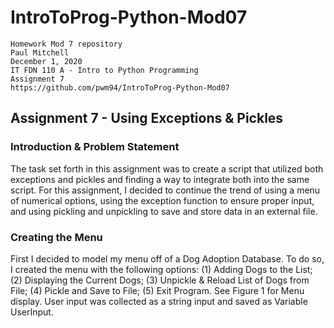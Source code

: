 # IntroToProg-Python-Mod07
```
Homework Mod 7 repository
Paul Mitchell
December 1, 2020
IT FDN 110 A - Intro to Python Programming 
Assignment 7
https://github.com/pwm94/IntroToProg-Python-Mod07
```

## Assignment 7 - Using Exceptions & Pickles

### Introduction & Problem Statement
The task set forth in this assignment was to create a script that utilized both exceptions and pickles and finding a way to integrate both into the same script. For this assignment, I decided to continue the trend of using a menu of numerical options, using the exception function to ensure proper input, and using pickling and unpickling to save and store data in an external file. 

### Creating the Menu
First I decided to model my menu off of a Dog Adoption Database. To do so, I created the menu with the following options: (1) Adding Dogs to the List; (2) Displaying the Current Dogs; (3) Unpickle & Reload List of Dogs from File; (4) Pickle and Save to File; (5) Exit Program. See Figure 1 for Menu display. User input was collected as a string input and saved as Variable UserInput.
